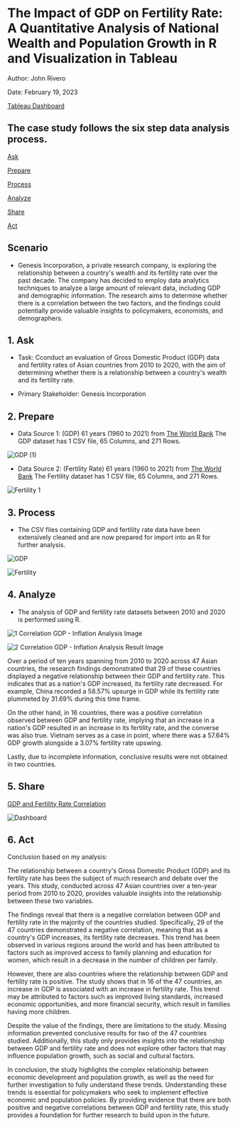 # The Impact of GDP on Fertility Rate: A Quantitative Analysis of National Wealth and Population Growth in R and Visualization in Tableau

Author: John Rivero

Date: February 19, 2023

[Tableau Dashboard](https://public.tableau.com/app/profile/john.r6470/viz/GDPFertilityRatecorrelation/Dashboard1?publish=yes)

## The case study follows the six step data analysis process.

 [Ask](#1-Ask)
 
 [Prepare](#2-Prepare)
 
 [Process](#3-Process)
 
 [Analyze](#4-Analyze)
 
 [Share](#5-Share)
 
 [Act](#6-Act)


## Scenario

- Genesis Incorporation, a private research company, is exploring the relationship between a country's wealth and its fertility rate over the past decade. The company has decided to employ data analytics techniques to analyze a large amount of relevant data, including GDP and demographic information. The research aims to determine whether there is a correlation between the two factors, and the findings could potentially provide valuable insights to policymakers, economists, and demographers.


## 1. Ask

 - Task: Cconduct an evaluation of Gross Domestic Product (GDP) data and fertility rates of Asian countries from 2010 to 2020, with the aim of determining whether there is a relationship between a country's wealth and its fertility rate.

 - Primary Stakeholder: Genesis Incorporation


## 2. Prepare

- Data Source 1: (GDP) 61 years (1960 to 2021) from [The World Bank](https://data.worldbank.org/indicator/NY.GDP.MKTP.CD)
               The GDP dataset has 1 CSV file, 65 Columns, and 271 Rows.
              
![GDP (1)](https://user-images.githubusercontent.com/81208412/219961634-f85f3cd5-63e2-482c-9cec-0db3298dd6be.jpg)

   
- Data Source 2: (Fertility Rate) 61 years (1960 to 2021) from [The World Bank](https://data.worldbank.org/indicator/FP.CPI.TOTL.ZG)
               The Fertility dataset has 1 CSV file, 65 Columns, and 271 Rows.

![Fertility 1](https://user-images.githubusercontent.com/81208412/219961648-5449405f-8561-434d-8f4b-43e433cb4250.jpg)


## 3. Process

- The CSV files containing GDP and fertility rate data have been extensively cleaned and are now prepared for import into an R for further analysis.

![GDP](https://user-images.githubusercontent.com/81208412/219961678-8eb2aa4a-1aae-4f50-b745-5684c8eccb60.jpg)

![Fertility](https://user-images.githubusercontent.com/81208412/219961689-1f1e71a1-275d-40b5-9e49-ee72e9e48fe8.jpg)

## 4. Analyze

- The analysis of GDP and fertility rate datasets between 2010 and 2020 is performed using R.

![1  Correlation GDP - Inflation Analysis Image](https://user-images.githubusercontent.com/81208412/219961977-37eb6322-c9b1-4353-b19d-753181220f74.jpg)

![2  Correlation GDP - Inflation Analysis Result Image](https://user-images.githubusercontent.com/81208412/219961985-c75a2fc2-516a-4cdb-900c-f06253d785e7.jpg)

Over a period of ten years spanning from 2010 to 2020 across 47 Asian countries, the research findings demonstrated that 29 of these countries displayed a negative relationship between their GDP and fertility rate. This indicates that as a nation's GDP increased, its fertility rate decreased. For example, China recorded a 58.57% upsurge in GDP while its fertility rate plummeted by 31.69% during this time frame.

On the other hand, in 16 countries, there was a positive correlation observed between GDP and fertility rate, implying that an increase in a nation's GDP resulted in an increase in its fertility rate, and the converse was also true. Vietnam serves as a case in point, where there was a 57.64% GDP growth alongside a 3.07% fertility rate upswing.

Lastly, due to incomplete information, conclusive results were not obtained in two countries.


## 5. Share

[GDP and Fertility Rate Correlation](https://public.tableau.com/app/profile/john.r6470/viz/GDPFertilityRatecorrelation/Dashboard1?publish=yes)

![Dashboard](https://user-images.githubusercontent.com/81208412/219966678-984210a8-56b2-4cfa-8b80-52d1122c4f08.png)

## 6. Act

Conclusion based on my analysis:

The relationship between a country's Gross Domestic Product (GDP) and its fertility rate has been the subject of much research and debate over the years. This study, conducted across 47 Asian countries over a ten-year period from 2010 to 2020, provides valuable insights into the relationship between these two variables.

The findings reveal that there is a negative correlation between GDP and fertility rate in the majority of the countries studied. Specifically, 29 of the 47 countries demonstrated a negative correlation, meaning that as a country's GDP increases, its fertility rate decreases. This trend has been observed in various regions around the world and has been attributed to factors such as improved access to family planning and education for women, which result in a decrease in the number of children per family.

However, there are also countries where the relationship between GDP and fertility rate is positive. The study shows that in 16 of the 47 countries, an increase in GDP is associated with an increase in fertility rate. This trend may be attributed to factors such as improved living standards, increased economic opportunities, and more financial security, which result in families having more children.

Despite the value of the findings, there are limitations to the study. Missing information prevented conclusive results for two of the 47 countries studied. Additionally, this study only provides insights into the relationship between GDP and fertility rate and does not explore other factors that may influence population growth, such as social and cultural factors.

In conclusion, the study highlights the complex relationship between economic development and population growth, as well as the need for further investigation to fully understand these trends. Understanding these trends is essential for policymakers who seek to implement effective economic and population policies. By providing evidence that there are both positive and negative correlations between GDP and fertility rate, this study provides a foundation for further research to build upon in the future.
